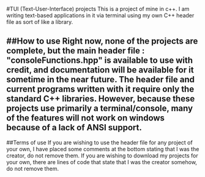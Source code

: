 #TUI (Text-User-Interface) projects
This is a project of mine in c++. I am writing text-based applications in it via terminal using my own C++ header file as sort of like a library.

##How to use
Right now, none of the projects are complete, but the main header file : "consoleFunctions.hpp" is available to use with credit, and documentation will be available for it sometime in the near future.
The header file and current programs written with it require only the standard C++ libraries. However, because these projects use primarily a terminal/console, many of the features will not work on windows because of a lack of ANSI support.
---
##Terms of use
If you are wishing to use the header file for any project of your own, I have placed some comments at the bottom stating that I was the creator, do not remove them.
If you are wishing to download my projects for your own, there are lines of code that state that I was the creator somehow, do not remove them.
 

